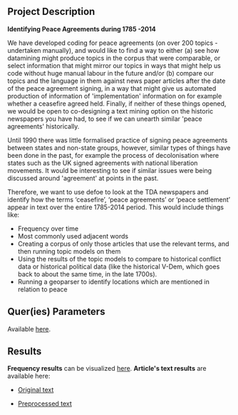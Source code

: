 

## Project Description

**Identifying Peace Agreements during 1785 -2014**


We have developed coding for peace agreements (on over 200 topics - undertaken manually), and would like to find a way to either (a) see how datamining might produce topics in the corpus that were comparable, or select information that might mirror our topics in ways that might help us code without huge manual labour in the future and/or (b) compare our topics and the language in them against news paper articles after the date of the peace agreement signing, in a way that might give us automated production of information of 'implementation' information on for example whether a ceasefire agreed held.  Finally, if neither of these things opened, we would be open to co-designing a text mining option on the historic newspapers you have had, to see if we can unearth similar 'peace agreements' historically.   

Until 1990 there was little formalised practice of signing peace agreements between states and non-state groups, however, similar types of things have been done in the past, for example the process of decolonisation where states such as the UK signed agreements with national liberation movements.  It would be interesting to see if similar issues were being discussed around 'agreement' at points in the past.

Therefore, we want to use defoe to look at the TDA newspapers and identify how the terms ‘ceasefire’, ‘peace agreements’ or ‘peace settlement’ appear in text over the entire 1785-2014 period. This would include things like:
- Frequency over time
- Most commonly used adjacent words
- Creating a corpus of only those articles that use the relevant terms, and then running topic models on them
- Using the results of the topic models to compare to historical conflict data or historical political data (like the historical V-Dem, which goes back to about the same time, in the late 1700s).
- Running a geoparser to identify locations which are mentioned in relation to peace


## Quer(ies) Parameters

Available [here](https://github.com/defoe-code/CDCS_Text_Mining_Lab/blob/master/Round2_Requirements/Christine_Sanja/Query_Inputs.md).

 
## Results 

**Frequency results** can be visualized [here](https://github.com/defoe-code/defoe_visualization/tree/master/Round_2/Christine_Sanja).
**Article's text results** are available here:
- [Original text](https://uoe.sharepoint.com/sites/DEFOE_Results/Shared%20Documents/Forms/AllItems.aspx?id=%2Fsites%2FDEFOE%5FResults%2FShared%20Documents%2FChristine%5FSanja%2Etar&parent=%2Fsites%2FDEFOE%5FResults%2FShared%20Documents)

 - [Preprocessed text](https://uoe.sharepoint.com/sites/DEFOE_Results/Shared%20Documents/Forms/AllItems.aspx?id=%2Fsites%2FDEFOE%5FResults%2FShared%20Documents%2FChristine%5FSanja%5F2%2Etar&parent=%2Fsites%2FDEFOE%5FResults%2FShared%20Documents)
 

